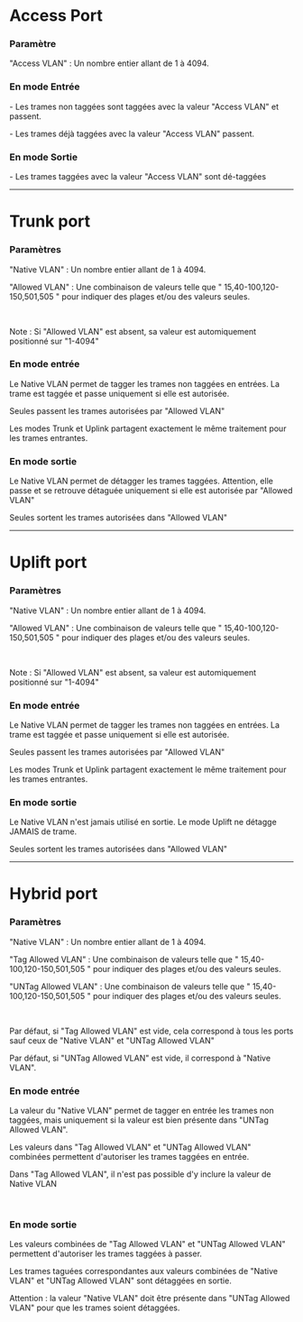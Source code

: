 <h1>Access Port</h1>

<h3>Paramètre</h2>
<p>"Access VLAN" : Un nombre entier allant de 1 à 4094.</p>

<h3>En mode Entrée</h3>
<p>- Les trames non taggées sont taggées avec la valeur "Access VLAN" et passent.</p>
<p>- Les trames déjà taggées avec la valeur "Access VLAN" passent.</p>

<h3>En mode Sortie</h3>
<p>- Les trames taggées avec la valeur "Access VLAN" sont dé-taggées</p>

<hr>

<h1>Trunk port</h1>

<h3>Paramètres</h3>
<p>"Native VLAN" : Un nombre entier allant de 1 à 4094.</p>
<p>"Allowed VLAN" : Une combinaison de valeurs telle que " 15,40-100,120-150,501,505 " pour indiquer des plages et/ou des valeurs seules.</p>
<br/>
<p>Note : Si "Allowed VLAN" est absent, sa valeur est automiquement positionné sur "1-4094"</p>

<h3>En mode entrée</h3>
<p>Le Native VLAN permet de tagger les trames non taggées en entrées. La trame est taggée et passe uniquement si elle est autorisée.</p>
<p>Seules passent les trames autorisées par "Allowed VLAN"</p>
<p>Les modes Trunk et Uplink partagent exactement le même traitement pour les trames entrantes.</p>

<h3>En mode sortie</h3>
<p>Le Native VLAN permet de détagger les trames taggées. Attention, elle passe et se retrouve détaguée uniquement si elle est autorisée par "Allowed VLAN"</p>
<p>Seules sortent les trames autorisées dans "Allowed VLAN"</p>

<hr>

<h1>Uplift port</h1>

<h3>Paramètres</h3>
<p>"Native VLAN" : Un nombre entier allant de 1 à 4094.</p>
<p>"Allowed VLAN" : Une combinaison de valeurs telle que " 15,40-100,120-150,501,505 " pour indiquer des plages et/ou des valeurs seules.</p>
<br/>
<p>Note : Si "Allowed VLAN" est absent, sa valeur est automiquement positionné sur "1-4094"</p>

<h3>En mode entrée</h3>
<p>Le Native VLAN permet de tagger les trames non taggées en entrées. La trame est taggée et passe uniquement si elle est autorisée.</p>
<p>Seules passent les trames autorisées par "Allowed VLAN"</p>
<p>Les modes Trunk et Uplink partagent exactement le même traitement pour les trames entrantes.</p>

<h3>En mode sortie</h3>
<p>Le Native VLAN n'est jamais utilisé en sortie. Le mode Uplift ne détagge JAMAIS de trame.</p>
<p>Seules sortent les trames autorisées dans "Allowed VLAN"</p>

<hr>

<h1>Hybrid port</h1>

<h3>Paramètres</h3>
<p>"Native VLAN" : Un nombre entier allant de 1 à 4094.</p>
<p>"Tag Allowed VLAN" : Une combinaison de valeurs telle que " 15,40-100,120-150,501,505 " pour indiquer des plages et/ou des valeurs seules.</p>
<p>"UNTag Allowed VLAN" : Une combinaison de valeurs telle que " 15,40-100,120-150,501,505 " pour indiquer des plages et/ou des valeurs seules.</p>
<br/>
<p>Par défaut, si "Tag Allowed VLAN" est vide, cela correspond à tous les ports sauf ceux de "Native VLAN" et "UNTag Allowed VLAN"</p>
<p>Par défaut, si "UNTag Allowed VLAN" est vide, il correspond à "Native VLAN".</p>

<h3>En mode entrée</h3>
<p>La valeur du "Native VLAN" permet de tagger en entrée les trames non taggées, mais uniquement si la valeur est bien présente dans "UNTag Allowed VLAN".</p>
<p>Les valeurs dans "Tag Allowed VLAN" et "UNTag Allowed VLAN" combinées permettent d'autoriser les trames taggées en entrée.</p>
<p>Dans "Tag Allowed VLAN", il n'est pas possible d'y inclure la valeur de Native VLAN</p>
<br/>

<h3>En mode sortie</h3>
<p>Les valeurs combinées de "Tag Allowed VLAN" et "UNTag Allowed VLAN" permettent d'autoriser les trames taggées à passer.</p>
<p>Les trames taguées correspondantes aux valeurs combinées de "Native VLAN" et "UNTag Allowed VLAN" sont détaggées en sortie.</p>
<p>Attention : la valeur "Native VLAN" doit être présente dans "UNTag Allowed VLAN" pour que les trames soient détaggées.</p>



